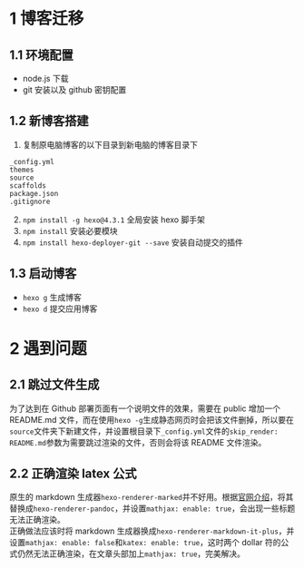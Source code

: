 # 1 博客迁移
## 1.1 环境配置
- node.js 下载
- git 安装以及 github 密钥配置
## 1.2 新博客搭建
1. 复制原电脑博客的以下目录到新电脑的博客目录下
```
_config.yml
themes
source
scaffolds
package.json
.gitignore
```
2. `npm install -g hexo@4.3.1` 全局安装 hexo 脚手架
3. `npm install` 安装必要模块
4. ``npm install hexo-deployer-git --save`` 安装自动提交的插件

## 1.3 启动博客
- `hexo g` 生成博客
- `hexo d` 提交应用博客

# 2 遇到问题
## 2.1 跳过文件生成
为了达到在 Github 部署页面有一个说明文件的效果，需要在 public 增加一个 README.md 文件，而在使用`hexo -g`生成静态网页时会把该文件删掉，所以要在`source`文件夹下新建文件，并设置根目录下`_config.yml`文件的`skip_render: README.md`参数为需要跳过渲染的文件，否则会将该 README 文件渲染。
## 2.2 正确渲染 latex 公式
原生的 markdown 生成器`hexo-renderer-marked`并不好用。根据[官网介绍](https://theme-next.js.org/docs/third-party-services/math-equations)，将其替换成`hexo-renderer-pandoc`，并设置`mathjax: enable: true`，会出现一些标题无法正确渲染。<br>
正确做法应该时将 markdown 生成器换成`hexo-renderer-markdown-it-plus`，并设置`mathjax: enable: false`和`katex: enable: true`，这时两个 dollar 符的公式仍然无法正确渲染，在文章头部加上`mathjax: true`，完美解决。
